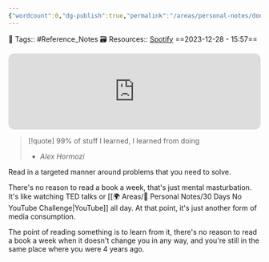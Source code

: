 ```yaml
---
{"wordcount":0,"dg-publish":true,"permalink":"/areas/personal-notes/don-t-just-read-books-study-them/","dgPassFrontmatter":true,"noteIcon":"3","created":"2023-12-28T15:57:06.261+05:30","updated":"2023-12-28T16:09:27.271+05:30"}
---
```


🧶 Tags:: #Reference_Notes 
🗃 Resources:: [Spotify](https://open.spotify.com/episode/16cbyeikGWZ1DOGuaRoJfA?si=nYbNYZJ1SQ-tQcMe4I-ZSQ)
==2023-12-28 - 15:57==

<iframe style="border-radius:12px"  src="https://open.spotify.com/embed/episode/16cbyeikGWZ1DOGuaRoJfA?utm_source=generator" width="100%" height="152" frameBorder="0" allowfullscreen="" allow="autoplay; clipboard-write; encrypted-media; fullscreen; picture-in-picture" loading="lazy"></iframe>

> [!quote] 99% of stuff I learned, I learned from doing
> - *Alex Hormozi*

Read in a targeted manner around problems that you need to solve.

There's no reason to read a book a week, that's just mental masturbation. It's like watching TED talks or [[🌍 Areas/📧 Personal Notes/30 Days No YouTube Challenge\|YouTube]] all day. At that point, it's just another form of media consumption.

The point of reading something is to learn from it, there's no reason to read a book a week when it doesn't change you in any way, and you're still in the same place where you were 4 years ago.